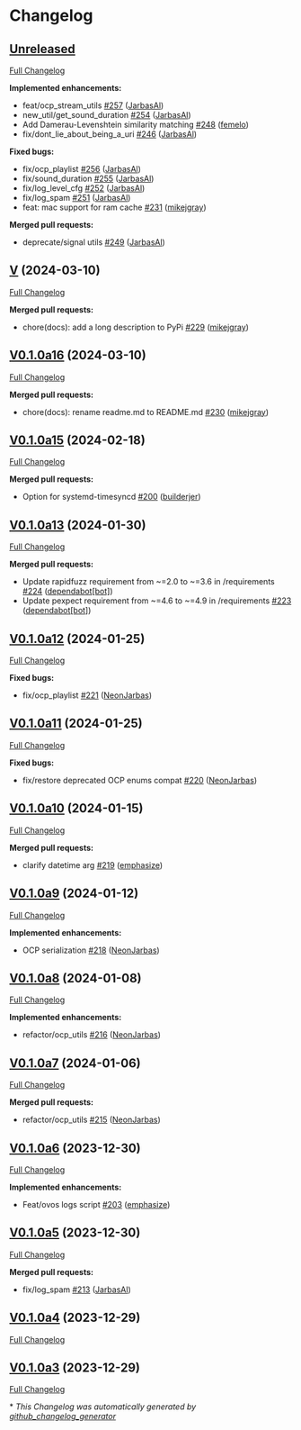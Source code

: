 # Changelog

## [Unreleased](https://github.com/OpenVoiceOS/ovos-utils/tree/HEAD)

[Full Changelog](https://github.com/OpenVoiceOS/ovos-utils/compare/V...HEAD)

**Implemented enhancements:**

- feat/ocp\_stream\_utils [\#257](https://github.com/OpenVoiceOS/ovos-utils/pull/257) ([JarbasAl](https://github.com/JarbasAl))
- new\_util/get\_sound\_duration [\#254](https://github.com/OpenVoiceOS/ovos-utils/pull/254) ([JarbasAl](https://github.com/JarbasAl))
- Add Damerau-Levenshtein similarity matching [\#248](https://github.com/OpenVoiceOS/ovos-utils/pull/248) ([femelo](https://github.com/femelo))
- fix/dont\_lie\_about\_being\_a\_uri [\#246](https://github.com/OpenVoiceOS/ovos-utils/pull/246) ([JarbasAl](https://github.com/JarbasAl))

**Fixed bugs:**

- fix/ocp\_playlist [\#256](https://github.com/OpenVoiceOS/ovos-utils/pull/256) ([JarbasAl](https://github.com/JarbasAl))
- fix/sound\_duration [\#255](https://github.com/OpenVoiceOS/ovos-utils/pull/255) ([JarbasAl](https://github.com/JarbasAl))
- fix/log\_level\_cfg [\#252](https://github.com/OpenVoiceOS/ovos-utils/pull/252) ([JarbasAl](https://github.com/JarbasAl))
- fix/log\_spam [\#251](https://github.com/OpenVoiceOS/ovos-utils/pull/251) ([JarbasAl](https://github.com/JarbasAl))
- feat: mac support for ram cache [\#231](https://github.com/OpenVoiceOS/ovos-utils/pull/231) ([mikejgray](https://github.com/mikejgray))

**Merged pull requests:**

- deprecate/signal utils [\#249](https://github.com/OpenVoiceOS/ovos-utils/pull/249) ([JarbasAl](https://github.com/JarbasAl))

## [V](https://github.com/OpenVoiceOS/ovos-utils/tree/V) (2024-03-10)

[Full Changelog](https://github.com/OpenVoiceOS/ovos-utils/compare/V0.1.0a16...V)

**Merged pull requests:**

- chore\(docs\): add a long description to PyPi [\#229](https://github.com/OpenVoiceOS/ovos-utils/pull/229) ([mikejgray](https://github.com/mikejgray))

## [V0.1.0a16](https://github.com/OpenVoiceOS/ovos-utils/tree/V0.1.0a16) (2024-03-10)

[Full Changelog](https://github.com/OpenVoiceOS/ovos-utils/compare/V0.1.0a15...V0.1.0a16)

**Merged pull requests:**

- chore\(docs\): rename readme.md to README.md [\#230](https://github.com/OpenVoiceOS/ovos-utils/pull/230) ([mikejgray](https://github.com/mikejgray))

## [V0.1.0a15](https://github.com/OpenVoiceOS/ovos-utils/tree/V0.1.0a15) (2024-02-18)

[Full Changelog](https://github.com/OpenVoiceOS/ovos-utils/compare/V0.1.0a13...V0.1.0a15)

**Merged pull requests:**

- Option for systemd-timesyncd [\#200](https://github.com/OpenVoiceOS/ovos-utils/pull/200) ([builderjer](https://github.com/builderjer))

## [V0.1.0a13](https://github.com/OpenVoiceOS/ovos-utils/tree/V0.1.0a13) (2024-01-30)

[Full Changelog](https://github.com/OpenVoiceOS/ovos-utils/compare/V0.1.0a12...V0.1.0a13)

**Merged pull requests:**

- Update rapidfuzz requirement from ~=2.0 to ~=3.6 in /requirements [\#224](https://github.com/OpenVoiceOS/ovos-utils/pull/224) ([dependabot[bot]](https://github.com/apps/dependabot))
- Update pexpect requirement from ~=4.6 to ~=4.9 in /requirements [\#223](https://github.com/OpenVoiceOS/ovos-utils/pull/223) ([dependabot[bot]](https://github.com/apps/dependabot))

## [V0.1.0a12](https://github.com/OpenVoiceOS/ovos-utils/tree/V0.1.0a12) (2024-01-25)

[Full Changelog](https://github.com/OpenVoiceOS/ovos-utils/compare/V0.1.0a11...V0.1.0a12)

**Fixed bugs:**

- fix/ocp\_playlist [\#221](https://github.com/OpenVoiceOS/ovos-utils/pull/221) ([NeonJarbas](https://github.com/NeonJarbas))

## [V0.1.0a11](https://github.com/OpenVoiceOS/ovos-utils/tree/V0.1.0a11) (2024-01-25)

[Full Changelog](https://github.com/OpenVoiceOS/ovos-utils/compare/V0.1.0a10...V0.1.0a11)

**Fixed bugs:**

- fix/restore deprecated OCP enums compat [\#220](https://github.com/OpenVoiceOS/ovos-utils/pull/220) ([NeonJarbas](https://github.com/NeonJarbas))

## [V0.1.0a10](https://github.com/OpenVoiceOS/ovos-utils/tree/V0.1.0a10) (2024-01-15)

[Full Changelog](https://github.com/OpenVoiceOS/ovos-utils/compare/V0.1.0a9...V0.1.0a10)

**Merged pull requests:**

- clarify datetime arg [\#219](https://github.com/OpenVoiceOS/ovos-utils/pull/219) ([emphasize](https://github.com/emphasize))

## [V0.1.0a9](https://github.com/OpenVoiceOS/ovos-utils/tree/V0.1.0a9) (2024-01-12)

[Full Changelog](https://github.com/OpenVoiceOS/ovos-utils/compare/V0.1.0a8...V0.1.0a9)

**Implemented enhancements:**

- OCP serialization [\#218](https://github.com/OpenVoiceOS/ovos-utils/pull/218) ([NeonJarbas](https://github.com/NeonJarbas))

## [V0.1.0a8](https://github.com/OpenVoiceOS/ovos-utils/tree/V0.1.0a8) (2024-01-08)

[Full Changelog](https://github.com/OpenVoiceOS/ovos-utils/compare/V0.1.0a7...V0.1.0a8)

**Implemented enhancements:**

- refactor/ocp\_utils [\#216](https://github.com/OpenVoiceOS/ovos-utils/pull/216) ([NeonJarbas](https://github.com/NeonJarbas))

## [V0.1.0a7](https://github.com/OpenVoiceOS/ovos-utils/tree/V0.1.0a7) (2024-01-06)

[Full Changelog](https://github.com/OpenVoiceOS/ovos-utils/compare/V0.1.0a6...V0.1.0a7)

**Merged pull requests:**

- refactor/ocp\_utils [\#215](https://github.com/OpenVoiceOS/ovos-utils/pull/215) ([NeonJarbas](https://github.com/NeonJarbas))

## [V0.1.0a6](https://github.com/OpenVoiceOS/ovos-utils/tree/V0.1.0a6) (2023-12-30)

[Full Changelog](https://github.com/OpenVoiceOS/ovos-utils/compare/V0.1.0a5...V0.1.0a6)

**Implemented enhancements:**

- Feat/ovos logs script [\#203](https://github.com/OpenVoiceOS/ovos-utils/pull/203) ([emphasize](https://github.com/emphasize))

## [V0.1.0a5](https://github.com/OpenVoiceOS/ovos-utils/tree/V0.1.0a5) (2023-12-30)

[Full Changelog](https://github.com/OpenVoiceOS/ovos-utils/compare/V0.1.0a4...V0.1.0a5)

**Merged pull requests:**

- fix/log\_spam [\#213](https://github.com/OpenVoiceOS/ovos-utils/pull/213) ([JarbasAl](https://github.com/JarbasAl))

## [V0.1.0a4](https://github.com/OpenVoiceOS/ovos-utils/tree/V0.1.0a4) (2023-12-29)

[Full Changelog](https://github.com/OpenVoiceOS/ovos-utils/compare/V0.1.0a3...V0.1.0a4)

## [V0.1.0a3](https://github.com/OpenVoiceOS/ovos-utils/tree/V0.1.0a3) (2023-12-29)

[Full Changelog](https://github.com/OpenVoiceOS/ovos-utils/compare/V0.0.38...V0.1.0a3)



\* *This Changelog was automatically generated by [github_changelog_generator](https://github.com/github-changelog-generator/github-changelog-generator)*
